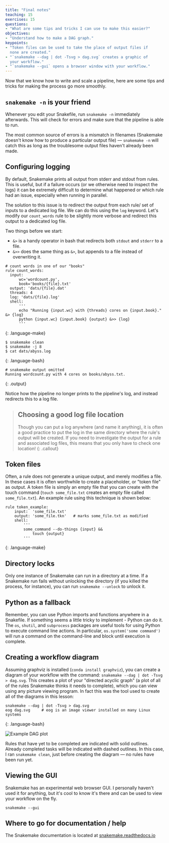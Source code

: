 ```yaml
---
title: "Final notes"
teaching: 15
exercises: 15
questions:
- "What are some tips and tricks I can use to make this easier?"
objectives:
- "Understand how to make a DAG graph."
keypoints:
- "Token files can be used to take the place of output files if
  none are created."
- "`snakemake --dag | dot -Tsvg > dag.svg` creates a graphic of
  your workflow."
- "`snakemake --gui` opens a browser window with your workflow."
---
```


Now that we know how to write and scale a pipeline,
here are some tips and tricks for making the process go more smoothly.

## `snakemake -n` is your friend

Whenever you edit your Snakefile, run `snakemake -n` immediately afterwards.
This will check for errors and make sure that the pipeline is able to run.

The most common source of errors is a mismatch in filenames
(Snakemake doesn't know how to produce a particular output file) &mdash;
`snakemake -n` will catch this as long as the troublesome output files haven't
already been made.

## Configuring logging

By default, Snakemake prints all output from stderr and stdout from rules.
This is useful, but if a failure occurs (or we otherwise need to inspect the
logs) it can be extremely difficult to determine what happened
or which rule had an issue, especially when running in parallel.

The solution to this issue is to redirect the output from each rule/
set of inputs to a dedicated log file.
We can do this using the `log` keyword.
Let's modify our `count_words` rule to be slightly more verbose and redirect
this output to a dedicated log file.

Two things before we start:

* `&>` is a handy operator in bash that redirects both `stdout` and `stderr` to
  a file.
* `&>>` does the same thing as `&>`, but appends to a file instead of
  overwriting it.

```
# count words in one of our "books"
rule count_words:
  input:
      wc='wordcount.py',
      book='books/{file}.txt'
  output: 'dats/{file}.dat'
  threads: 4
  log: 'dats/{file}.log'
  shell:
      '''
      echo "Running {input.wc} with {threads} cores on {input.book}." &> {log}
      python {input.wc} {input.book} {output} &>> {log}
      '''
```
{: .language-make}

```
$ snakemake clean
$ snakemake -j 8
$ cat dats/abyss.log
```
{: .language-bash}
```
# snakemake output omitted
Running wordcount.py with 4 cores on books/abyss.txt.
```
{: .output}

Notice how the pipeline no longer prints to the pipeline's log,
and instead redirects this to a log file.

> ## Choosing a good log file location
>
> Though you can put a log anywhere (and name it anything),
> it is often a good practice to put the log in the same directory
> where the rule's output will be created.
> If you need to investigate the output for a rule and associated log files,
> this means that you only have to check one location!
{: .callout}

## Token files

Often, a rule does not generate a unique output, and merely modifies a file.
In these cases it is often worthwhile to create a placeholder, or "token file"
as output.
A token file is simply an empty file that you can create with the touch command
(`touch some_file.txt` creates an empty file called `some_file.txt`).
An example rule using this technique is shown below:

```
rule token_example:
    input:  'some_file.txt'
    output: 'some_file.tkn'   # marks some_file.txt as modified
    shell:
        '''
        some_command --do-things {input} &&
            touch {output}
        '''
```
{: .language-make}

## Directory locks

Only one instance of Snakemake can run in a directory at a time.
If a Snakemake run fails without unlocking the directory
(if you killed the process, for instance), you can run
`snakemake --unlock` to unlock it.

## Python as a fallback

Remember, you can use Python imports and functions anywhere in a Snakefile.
If something seems a little tricky to implement - Python can do it.
The `os`, `shutil`, and `subprocess` packages are useful tools for using Python
to execute command line actions.
In particular, `os.system('some command')` will run a command on the
command-line and block until execution is complete.

## Creating a workflow diagram

Assuming graphviz is installed (`conda install graphviz`),
you can create a diagram of your workflow with the command:
`snakemake --dag | dot -Tsvg > dag.svg`.
This creates a plot of your "directed acyclic graph"
(a plot of all of the rules Snakemake thinks it needs to complete),
which you can view using any picture viewing program.
In fact this was the tool used to create all of the diagrams in this lesson:

```
snakemake --dag | dot -Tsvg > dag.svg
eog dag.svg     # eog is an image viewer installed on many Linux systems
```
{: .language-bash}

![Example DAG plot](../fig/05-final-dag.svg)

Rules that have yet to be completed are indicated with solid outlines.
Already completed tasks will be indicated with dashed outlines.
In this case, I ran `snakemake clean`,
just before creating the diagram &mdash; no rules have been run yet.

## Viewing the GUI

Snakemake has an experimental web browser GUI.
I personally haven't used it for anything, but it's cool to know it's there and
can be used to view your workflow on the fly.

`snakemake --gui`

## Where to go for documentation / help

The Snakemake documentation is located at
[snakemake.readthedocs.io](http://snakemake.readthedocs.io)
